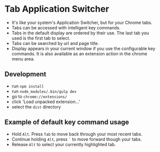 # Tab Application Switcher

- It's like your system's Application Switcher, but for your Chrome tabs.
- Tabs can be accessed with intelligent key commands.
- Tabs in the default display are ordered by their use. The last tab you used is the first tab to select.
- Tabs can be searched by url and page title.
- Display appears in your current window if you use the configurable key commands. It is also available as an extension action in the chrome menu area.

## Development
- run `npm install`
- run `node_modules/.bin/gulp dev`
- go to `chrome://extensions/`
- click 'Load unpacked extension...'
- select the `dist` directory

## Example of default key command usage
- Hold `Alt`. Press `Tab` to move back through your most recent tabs.
- Continue holding `Alt`, press `` ` `` to move forward though your tabs.
- Release `Alt` to select your currently highlighted tab.
